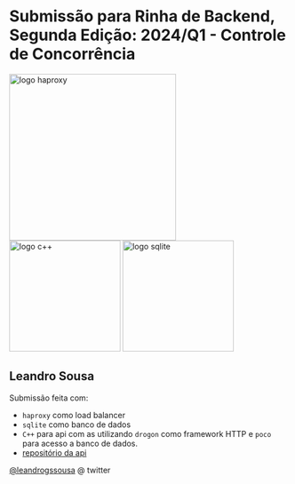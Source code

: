 # Submissão para Rinha de Backend, Segunda Edição: 2024/Q1 - Controle de Concorrência


<img src="https://www.haproxy.org/img/HAProxyCommunityEdition_60px.png" alt="logo haproxy" width="300" height="auto">
<br />
<img src="https://upload.wikimedia.org/wikipedia/commons/thumb/1/18/ISO_C%2B%2B_Logo.svg/1822px-ISO_C%2B%2B_Logo.svg.png" alt="logo c++" width="200" height="auto">
<img src="https://www.sqlite.org/images/sqlite370_banner.gif" alt="logo sqlite" width="200" height="auto">


## Leandro Sousa
Submissão feita com:
- `haproxy` como load balancer
- `sqlite` como banco de dados
- `C++` para api com as utilizando `drogon` como framework HTTP e `poco` para acesso a banco de dados.
- [repositório da api](https://github.com/Leandro-Sousa/rinha-backend-v2)

[@leandrogssousa](https://twitter.com/leandrogssousa) @ twitter
